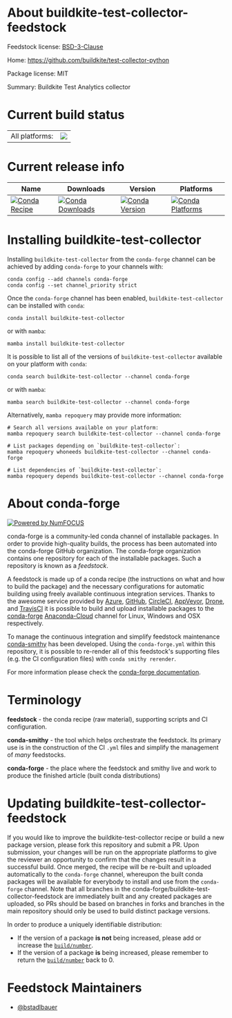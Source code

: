 About buildkite-test-collector-feedstock
========================================

Feedstock license: [BSD-3-Clause](https://github.com/conda-forge/buildkite-test-collector-feedstock/blob/main/LICENSE.txt)

Home: https://github.com/buildkite/test-collector-python

Package license: MIT

Summary: Buildkite Test Analytics collector

Current build status
====================


<table><tr><td>All platforms:</td>
    <td>
      <a href="https://dev.azure.com/conda-forge/feedstock-builds/_build/latest?definitionId=19580&branchName=main">
        <img src="https://dev.azure.com/conda-forge/feedstock-builds/_apis/build/status/buildkite-test-collector-feedstock?branchName=main">
      </a>
    </td>
  </tr>
</table>

Current release info
====================

| Name | Downloads | Version | Platforms |
| --- | --- | --- | --- |
| [![Conda Recipe](https://img.shields.io/badge/recipe-buildkite--test--collector-green.svg)](https://anaconda.org/conda-forge/buildkite-test-collector) | [![Conda Downloads](https://img.shields.io/conda/dn/conda-forge/buildkite-test-collector.svg)](https://anaconda.org/conda-forge/buildkite-test-collector) | [![Conda Version](https://img.shields.io/conda/vn/conda-forge/buildkite-test-collector.svg)](https://anaconda.org/conda-forge/buildkite-test-collector) | [![Conda Platforms](https://img.shields.io/conda/pn/conda-forge/buildkite-test-collector.svg)](https://anaconda.org/conda-forge/buildkite-test-collector) |

Installing buildkite-test-collector
===================================

Installing `buildkite-test-collector` from the `conda-forge` channel can be achieved by adding `conda-forge` to your channels with:

```
conda config --add channels conda-forge
conda config --set channel_priority strict
```

Once the `conda-forge` channel has been enabled, `buildkite-test-collector` can be installed with `conda`:

```
conda install buildkite-test-collector
```

or with `mamba`:

```
mamba install buildkite-test-collector
```

It is possible to list all of the versions of `buildkite-test-collector` available on your platform with `conda`:

```
conda search buildkite-test-collector --channel conda-forge
```

or with `mamba`:

```
mamba search buildkite-test-collector --channel conda-forge
```

Alternatively, `mamba repoquery` may provide more information:

```
# Search all versions available on your platform:
mamba repoquery search buildkite-test-collector --channel conda-forge

# List packages depending on `buildkite-test-collector`:
mamba repoquery whoneeds buildkite-test-collector --channel conda-forge

# List dependencies of `buildkite-test-collector`:
mamba repoquery depends buildkite-test-collector --channel conda-forge
```


About conda-forge
=================

[![Powered by
NumFOCUS](https://img.shields.io/badge/powered%20by-NumFOCUS-orange.svg?style=flat&colorA=E1523D&colorB=007D8A)](https://numfocus.org)

conda-forge is a community-led conda channel of installable packages.
In order to provide high-quality builds, the process has been automated into the
conda-forge GitHub organization. The conda-forge organization contains one repository
for each of the installable packages. Such a repository is known as a *feedstock*.

A feedstock is made up of a conda recipe (the instructions on what and how to build
the package) and the necessary configurations for automatic building using freely
available continuous integration services. Thanks to the awesome service provided by
[Azure](https://azure.microsoft.com/en-us/services/devops/), [GitHub](https://github.com/),
[CircleCI](https://circleci.com/), [AppVeyor](https://www.appveyor.com/),
[Drone](https://cloud.drone.io/welcome), and [TravisCI](https://travis-ci.com/)
it is possible to build and upload installable packages to the
[conda-forge](https://anaconda.org/conda-forge) [Anaconda-Cloud](https://anaconda.org/)
channel for Linux, Windows and OSX respectively.

To manage the continuous integration and simplify feedstock maintenance
[conda-smithy](https://github.com/conda-forge/conda-smithy) has been developed.
Using the ``conda-forge.yml`` within this repository, it is possible to re-render all of
this feedstock's supporting files (e.g. the CI configuration files) with ``conda smithy rerender``.

For more information please check the [conda-forge documentation](https://conda-forge.org/docs/).

Terminology
===========

**feedstock** - the conda recipe (raw material), supporting scripts and CI configuration.

**conda-smithy** - the tool which helps orchestrate the feedstock.
                   Its primary use is in the construction of the CI ``.yml`` files
                   and simplify the management of *many* feedstocks.

**conda-forge** - the place where the feedstock and smithy live and work to
                  produce the finished article (built conda distributions)


Updating buildkite-test-collector-feedstock
===========================================

If you would like to improve the buildkite-test-collector recipe or build a new
package version, please fork this repository and submit a PR. Upon submission,
your changes will be run on the appropriate platforms to give the reviewer an
opportunity to confirm that the changes result in a successful build. Once
merged, the recipe will be re-built and uploaded automatically to the
`conda-forge` channel, whereupon the built conda packages will be available for
everybody to install and use from the `conda-forge` channel.
Note that all branches in the conda-forge/buildkite-test-collector-feedstock are
immediately built and any created packages are uploaded, so PRs should be based
on branches in forks and branches in the main repository should only be used to
build distinct package versions.

In order to produce a uniquely identifiable distribution:
 * If the version of a package **is not** being increased, please add or increase
   the [``build/number``](https://docs.conda.io/projects/conda-build/en/latest/resources/define-metadata.html#build-number-and-string).
 * If the version of a package **is** being increased, please remember to return
   the [``build/number``](https://docs.conda.io/projects/conda-build/en/latest/resources/define-metadata.html#build-number-and-string)
   back to 0.

Feedstock Maintainers
=====================

* [@bstadlbauer](https://github.com/bstadlbauer/)


